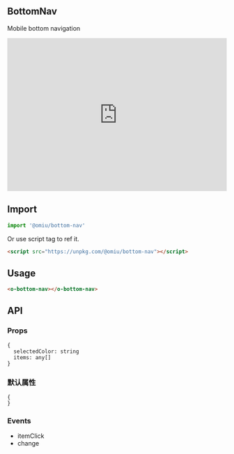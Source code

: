 ## BottomNav

Mobile bottom navigation

<iframe height="351" style="width: 100%;" scrolling="no" title="OMIU BottomNav" src="https://codepen.io/omijs/embed/zYvdjEY?height=351&theme-id=default&default-tab=html,result" frameborder="no" allowtransparency="true" allowfullscreen="true" loading="lazy">
  See the Pen <a href='https://codepen.io/omijs/pen/zYvdjEY'>OMIU Checkbox</a> by OMI
  (<a href='https://codepen.io/omijs'>@omijs</a>) on <a href='https://codepen.io'>CodePen</a>.
</iframe>

## Import

```js
import '@omiu/bottom-nav'
```

Or use script tag to ref it.


```html
<script src="https://unpkg.com/@omiu/bottom-nav"></script>
```

## Usage

```html
<o-bottom-nav></o-bottom-nav>
```

## API

### Props

```tsx
{
  selectedColor: string
  items: any[]
}
```

### 默认属性

```tsx
{
}
```
### Events

* itemClick
* change
